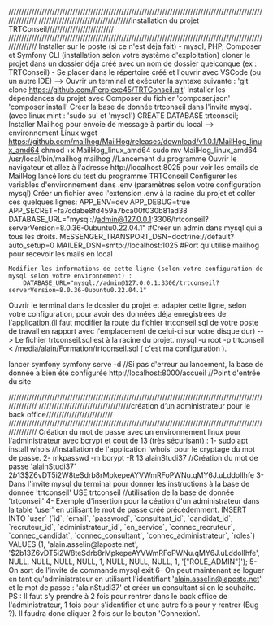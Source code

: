 //////////////////////////////////////////////////////////////////////////////////////////////////////////////
////////////////////////////////////Installation du projet TRTConseil//////////////////////////
//////////////////////////////////////////////////////////////////////////////////////////////////////////////
Installer sur le poste (si ce n'est déja fait)
    - mysql, PHP, Composer et Symfony CLI (installation selon votre système d'exploitation)
 cloner le projet dans un dossier déja créé avec un nom de dossier quelconque (ex : TRTConseil)
    - Se placer dans le répertoire créé et l'ouvrir avec VSCode (ou un autre IDE) --> Ouvrir un terminal et exécuter la syntaxe suivante : 'git clone https://github.com/Perplexe45/TRTConseil.git'
Installer les dépendances du projet avec Composer du fichier 'composer.json'
    'composer install'
Créer la base de donnée trtconseil dans l'invite mysql. (avec linux mint : 'sudo su' et 'mysql')
    CREATE DATABASE trtconseil;
Installer Mailhog pour envoie de message à partir du local --> environnement Linux
    wget https://github.com/mailhog/MailHog/releases/download/v1.0.1/MailHog_linux_amd64
    chmod +x MailHog_linux_amd64
    sudo mv MailHog_linux_amd64 /usr/local/bin/mailhog
    mailhog     //Lancement du programme
    Ouvrir le navigateur et allez à l'adresse http://localhost:8025 pour voir les emails de MailHog lancé lors du test du programme TRTConseil
Configurer les variables d'environnement dans .env (paramètres selon votre configuration mysql) 
    Créer un fichier avec l'extension .env à la racine du projet et coller ces quelques lignes:
    APP_ENV=dev
    APP_DEBUG=true
    APP_SECRET=fa7cdabe8fd459a7bca00f030b81ad38
    DATABASE_URL="mysql://admin@127.0.0.1:3306/trtconseil?serverVersion=8.0.36-0ubuntu0.22.04.1"  #Créer un admin dans mysql qui a tous les droits.
    MESSENGER_TRANSPORT_DSN=doctrine://default?auto_setup=0
    MAILER_DSN=smtp://localhost:1025    #Port qu'utilise mailhog pour recevoir les mails en local

    Modifier les informations de cette ligne (selon votre configuration de mysql selon votre environnement) : 
        DATABASE_URL="mysql://admin@127.0.0.1:3306/trtconseil?serverVersion=8.0.36-0ubuntu0.22.04.1"
    
Ouvrir le terminal dans le dossier du projet et adapter cette ligne, selon votre configuration, pour avoir des données déja enregistrées de l'application.(il faut modifier la route du fichier trtconseil.sql de votre poste de travail en rapport avec l'emplacement de celui-ci sur votre disque dur) --> Le fichier trtconseil.sql est à la racine du projet.
    mysql -u root -p trtconseil < /media/alain/Formation/trtconseil.sql ( c'est ma configuration ).

lancer symfony 
    symfony serve -d        //Si pas d'erreur au lancement, la base de donnée a bien été configurée
    http://localhost:8000/accueil       //Point d'entrée du site


//////////////////////////////////////////////////////////////////////////////////////////////////////////////
////////////////////////////////////création d’un administrateur pour le back office//////////////////////////
//////////////////////////////////////////////////////////////////////////////////////////////////////////////
Création du mot de passe avec un environnement linux pour l'administrateur avec bcrypt et cout de 13 (très sécurisant) : 
1- sudo apt install whois       //Installation de l'application 'whois' pour le cryptage du mot de passe.
2- mkpasswd -m bcrypt -R 13 alainStudi37        //Création du mot de passe 'alainStudi37'
	$2b$13$Z6vDT5i2W8teSdrb8rMpkepeAYVWmRFoPWNu.qMY6J.uLddolIhfe		
3- Dans l'invite mysql du terminal pour donner les instructions à la base de donnée 'trtconseil'
    USE trtconseil      //utilisation de la base de donnée 'trtconseil'
4- Exemple d'insertion pour la céation d'un administrateur dans la table 'user' en utilisant le mot de passe créé précédemment.
    INSERT INTO `user` (`id`, `email`, `password`, `consultant_id`, `candidat_id`, `recruteur_id`, `administrateur_id`, `en_service`, `connec_recruteur`, `connec_candidat`, `connec_consultant`, `connec_administrateur`, `roles`)
    VALUES (1, 'alain.asselin@laposte.net', '$2b$13$Z6vDT5i2W8teSdrb8rMpkepeAYVWmRFoPWNu.qMY6J.uLddolIhfe', NULL, NULL, NULL, NULL, 1, NULL, NULL, NULL, 1, '["ROLE_ADMIN"]');
5- On sort de l'invite de commande mysql
    exit
6- On peut maintenant se loguer en tant qu'administrateur en utilisant l'identifiant 'alain.asselin@laposte.net' et le mot de passe : 'alainStudi37' et créer un consultant si on le souhaite.
PS : Il faut s'y prendre à 2 fois pour rentrer dans le back office de l'administrateur, 1 fois pour s'identifier et une autre fois pour y rentrer (Bug ?). Il faudra donc cliquer 2 fois sur le bouton 'Connexion'.







    

